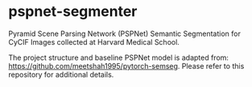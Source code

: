 # pspnet-segmenter

Pyramid Scene Parsing Network (PSPNet) Semantic Segmentation for CyCIF Images collected at Harvard Medical School. 

The project structure and baseline PSPNet model is adapted from: https://github.com/meetshah1995/pytorch-semseg.
Please refer to this repository for additional details. 

